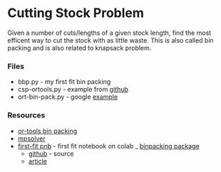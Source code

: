 # Cutting Stock Problem

Given a number of cuts/lengths of a given stock length, find the
most efficent way to cut the stock with as little waste. This is also
called bin packing and is also related to knapsack problem.

### Files
- bbp.py - my first fit bin packing
- csp-ortools.py - example from [github](https://github.com/google/or-tools/blob/stable/examples/notebook/examples/arc_flow_cutting_stock_sat.ipynb)
- ort-bin-pack.py - google [example](https://developers.google.com/optimization/bin/bin_packing#complete_programs )

### Resources
- [or-tools bin packing](https://developers.google.com/optimization/bin/bin)
- [mpsolver](https://developers.google.com/optimization/lp/mpsolver)
- [first-fit pnb](https://colab.research.google.com/drive/1pwU-H2UcSF-NUmXPfDlmtgB8j6TmM0SZ) - first fit notebook on colab
_ [binpacking package](https://pypi.org/project/binpacking/)
  - [github](https://github.com/benmaier/binpacking) - source
  - [article](https://towardsdatascience.com/4-steps-to-easily-allocate-resources-with-python-bin-packing-5933fb8e53a9)